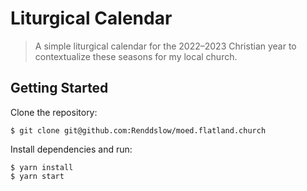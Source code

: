 # Liturgical Calendar

> A simple liturgical calendar for the 2022–2023 Christian year to contextualize these seasons for my local church.

## Getting Started

Clone the repository:

```
$ git clone git@github.com:Renddslow/moed.flatland.church
```

Install dependencies and run:

```
$ yarn install
$ yarn start
```